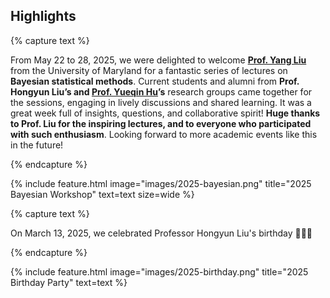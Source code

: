 ---
---

## Highlights

{% capture text %}

From May 22 to 28, 2025, we were delighted to welcome
[**Prof. Yang Liu**](https://terpconnect.umd.edu/~yliu87/) from the University
of Maryland for a fantastic series of lectures on
**Bayesian statistical methods**.
Current students and alumni from **Prof. Hongyun Liu’s and
[Prof. Yueqin Hu](https://github.com/yueqinhu)’s** research groups came together
for the sessions, engaging in lively discussions and shared learning. It was a
great week full of insights, questions, and collaborative spirit!
**Huge thanks to Prof. Liu for the inspiring lectures, and to everyone who
participated with such enthusiasm**. Looking forward to more academic events like
this in the future!

{% endcapture %}

{%
  include feature.html
  image="images/2025-bayesian.png"
  title="2025 Bayesian Workshop"
  text=text
  size=wide
%}

{% capture text %}

On March 13, 2025, we celebrated Professor Hongyun Liu's birthday 🥳🎉🎂

{% endcapture %}

{%
  include feature.html
  image="images/2025-birthday.png"
  title="2025 Birthday Party"
  text=text
%}
